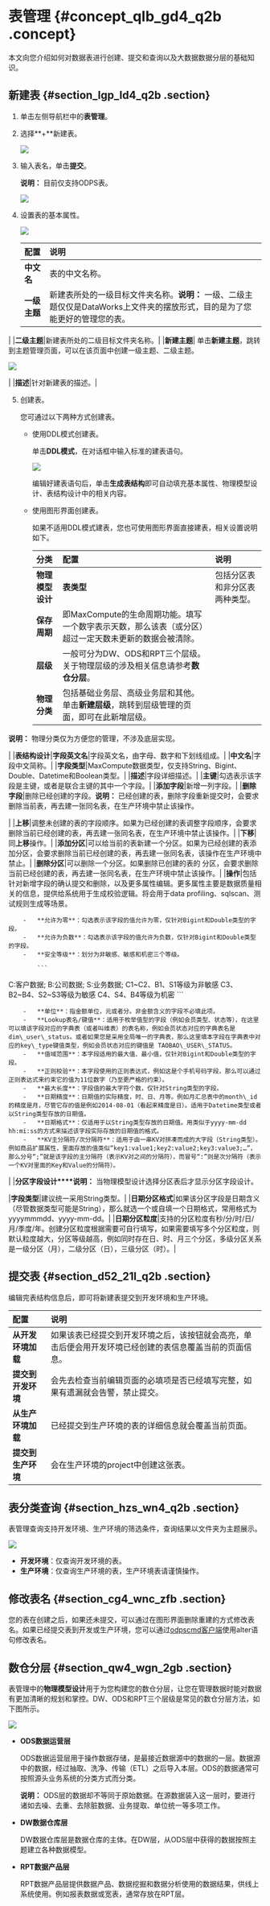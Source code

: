 # 表管理 {#concept_qlb_gd4_q2b .concept}

本文向您介绍如何对数据表进行创建、提交和查询以及大数据数据分层的基础知识。

## 新建表 {#section_lgp_ld4_q2b .section}

1.  单击左侧导航栏中的**表管理**。
2.  选择**+**新建表。

    ![](http://static-aliyun-doc.oss-cn-hangzhou.aliyuncs.com/assets/img/16332/15453102148220_zh-CN.png)

3.  输入表名，单击**提交**。

    **说明：** 目前仅支持ODPS表。

    ![](http://static-aliyun-doc.oss-cn-hangzhou.aliyuncs.com/assets/img/16332/15453102148221_zh-CN.png)

4.  设置表的基本属性。

    ![](http://static-aliyun-doc.oss-cn-hangzhou.aliyuncs.com/assets/img/16332/15453102148222_zh-CN.png)

    |配置|说明|
    |:-|:-|
    |**中文名**|表的中文名称。|
    |**一级主题**|新建表所处的一级目标文件夹名称。**说明：** 一级、二级主题仅仅是DataWorks上文件夹的摆放形式，目的是为了您能更好的管理您的表。

|
    |**二级主题**|新建表所处的二级目标文件夹名称。|
    |**新建主题**| 单击**新建主题**，跳转到主题管理页面，可以在该页面中创建一级主题、二级主题。

![](http://static-aliyun-doc.oss-cn-hangzhou.aliyuncs.com/assets/img/16319/15453102147965_zh-CN.png)

 |
    |**描述**|针对新建表的描述。|

5.  创建表。

    您可通过以下两种方式创建表。

    -   使用DDL模式创建表。

        单击**DDL模式**，在对话框中输入标准的建表语句。

        ![](http://static-aliyun-doc.oss-cn-hangzhou.aliyuncs.com/assets/img/16332/15453102158223_zh-CN.png)

        编辑好建表语句后，单击**生成表结构**即可自动填充基本属性、物理模型设计、表结构设计中的相关内容。

    -   使用图形界面创建表。

        如果不适用DDL模式建表，您也可使用图形界面直接建表，相关设置说明如下。

        |分类|配置|说明|
        |:-|:-|:-|
        |**物理模型设计**|**表类型**|包括分区表和非分区表两种类型。|
        |**保存周期**|即MaxCompute的生命周期功能。填写一个数字表示天数，那么该表（或分区）超过一定天数未更新的数据会被清除。|
        |**层级**|一般可分为DW、ODS和RPT三个层级。关于物理层级的涉及相关信息请参考**数仓分层**。|
        |**物理分类**|包括基础业务层、高级业务层和其他。单击**新建层级**，跳转到层级管理的页面，即可在此新增层级。

**说明：** 物理分类仅为方便您的管理，不涉及底层实现。

|
        |**表结构设计**|**字段英文名**|字段英文名，由字母、数字和下划线组成。|
        |**中文名**|字段中文简称。|
        |**字段类型**|MaxCompute数据类型，仅支持String、Bigint、Double、Datetime和Boolean类型。|
        |**描述**|字段详细描述。|
        |**主键**|勾选表示该字段是主键，或者是联合主键的其中一个字段。|
        |**添加字段**|新增一列字段。|
        |**删除字段**|删除已经创建的字段。**说明：** 已经创建的表，删除字段重新提交时，会要求删除当前表，再去建一张同名表，在生产环境中禁止该操作。

|
        |**上移**|调整未创建的表的字段顺序。如果为已经创建的表调整字段顺序，会要求删除当前已经创建的表，再去建一张同名表，在生产环境中禁止该操作。|
        |**下移**|同**上移**操作。|
        |**添加分区**|可以给当前的表新建一个分区。如果为已经创建的表添加分区，会要求删除当前已经创建的表，再去建一张同名表，该操作在生产环境中禁止。|
        |**删除分区**|可以删除一个分区。如果删除已创建的表的 分区，会要求删除当前已经创建的表，再去建一张同名表，在生产环境中禁止该操作。|
        |**操作**|包括针对新增字段的确认提交和删除，以及更多属性编辑。更多属性主要是数据质量相关的信息，提供给系统用于生成校验逻辑。将会用于data profiling、sqlscan、测试规则生成等场景。

        -   **允许为零**：勾选表示该字段的值允许为零，仅针对Bigint和Double类型的字段。
        -   **允许为负数**：勾选表示该字段的值允许为负数，仅针对Bigint和Double类型的字段。
        -   **安全等级**：划分为非敏感、敏感和机密三个等级。

            ```
C:客户数据; B:公司数据; S:业务数据; 
C1~C2、B1、S1等级为非敏感
C3、B2~B4、S2~S3等级为敏感 
C4、S4、B4等级为机密
            ```

        -   **单位**：指金额单位，元或者分。非金额含义的字段不必填此项。
        -   **Lookup表名/键值**：适用于枚举值型的字段（例如会员类型、状态等），在这里可以填该字段对应的字典表（或者叫维表）的表名称，例如会员状态对应的字典表名是 dim\_user\_status。或者如果您是采用全局唯一的字典表，那么这里填本字段在字典表中对应的key\_type键值类型，例如会员状态对应的键值是 TAOBAO\_USER\_STATUS。
        -   **值域范围**：本字段适用的最大值、最小值，仅针对Bigint和Double类型的字段。
        -   **正则校验**：本字段使用的正则表达式，例如这是个手机号码字段，那么可以通过正则表达式来约束它的值为11位数字（乃至更严格的约束）。
        -   **最大长度**：字段值的最大字符个数，仅针对String类型的字段。
        -   **日期精度**：日期值的实际精度，时、日、月等。例如月汇总表中的month\_id的精度是月，尽管它存的值是例如2014-08-01（看起来精度是日）。适用于Datetime类型或者以String类型存放的日期值。
        -   **日期格式**：仅适用于以String类型存放的日期值。用类似于yyyy-mm-dd hh:mi:ss的方式来描述该字段实际存放的日期值的格式。
        -   **KV主分隔符/次分隔符**：适用于由一串KV对拼凑而成的大字段（String类型）。例如商品扩展属性，里面存放的值类似“key1:value1;key2:value2;key3:value3;…”，那么分号“;”就是该字段的主分隔符（表示KV对之间的分隔符），而冒号“:”则是次分隔符（表示一个KV对里面的Key和Value的分隔符）。
|
        |**分区字段设计****说明：** 当物理模型设计选择分区表后才显示分区字段设计。

|**字段类型**|建议统一采用String类型。|
        |**日期分区格式**|如果该分区字段是日期含义（尽管数据类型可能是String），那么就选一个或自填一个日期格式，常用格式为yyyymmmdd、yyyy-mm-dd。|
        |**日期分区粒度**|支持的分区粒度有秒/分/时/日/月/季度/年。创建分区粒度根据需要可自行填写，如果需要填写多个分区粒度，则默认粒度越大，分区等级越高，例如同时存在日、时、月三个分区，多级分区关系是一级分区（月），二级分区（日），三级分区（时）。|


## 提交表 {#section_d52_21l_q2b .section}

编辑完表结构信息后，即可将新建表提交到开发环境和生产环境。

|配置|说明|
|:-|:-|
|**从开发环境加载**|如果该表已经提交到开发环境之后，该按钮就会高亮，单击后便会用开发环境已经创建的表信息覆盖当前的页面信息。|
|**提交到开发环境**|会先去检查当前编辑页面的必填项是否已经填写完整，如果有遗漏就会告警，禁止提交。|
|**从生产环境加载**|已经提交到生产环境的表的详细信息就会覆盖当前页面。|
|**提交到生产环境**|会在生产环境的project中创建这张表。|

## 表分类查询 {#section_hzs_wn4_q2b .section}

表管理查询支持开发环境、生产环境的筛选条件，查询结果以文件夹为主题展示。

![](http://static-aliyun-doc.oss-cn-hangzhou.aliyuncs.com/assets/img/16332/15453102158226_zh-CN.png)

-   **开发环境**：仅查询开发环境的表。
-   **生产环境**：仅查询生产环境的表，生产环境表请谨慎操作。

## 修改表名 {#section_cg4_wnc_zfb .section}

您的表在创建之后，如果还未提交，可以通过在图形界面删除重建的方式修改表名。如果已经提交表到开发或生产环境，您可以通过[odpscmd客户端](../../../../intl.zh-CN/准备工作/安装并配置客户端.md#)使用alter语句修改表名。

## 数仓分层 {#section_qw4_wgn_2gb .section}

表管理中的**物理模型设计**用于为您构建您的数仓分层，让您在管理数据时能对数据有更加清晰的规划和掌控。DW、ODS和RPT三个层级是常见的数仓分层方法，如下图所示。

![](http://static-aliyun-doc.oss-cn-hangzhou.aliyuncs.com/assets/img/16332/154531021534782_zh-CN.png)

-   **ODS数据运营层**

    ODS数据运营层用于操作数据存储，是最接近数据源中的数据的一层。数据源中的数据，经过抽取、洗净、传输（ETL）之后导入本层。ODS的数据通常可按照源头业务系统的分类方式而分类。

    **说明：** ODS层的数据却不等同于原始数据。在源数据装入这一层时，要进行诸如去噪、去重、去除脏数据、业务提取、单位统一等多项工作。

-   **DW数据仓库层**

    DW数据仓库层是数据仓库的主体。在DW层，从ODS层中获得的数据按照主题建立各种数据模型。

-   **RPT数据产品层**

    RPT数据产品层提供数据产品、数据挖掘和数据分析使用的数据结果，供线上系统使用。例如报表数据或宽表，通常存放在RPT层。


